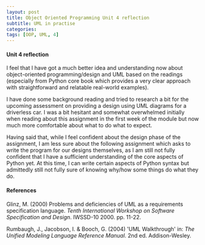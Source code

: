 ```yaml
---
layout: post
title: Object Oriented Programming Unit 4 reflection
subtitle: UML in practise
categories: 
tags: [OOP, UML, 4]
---
```

#### Unit 4 reflection
I feel that I have got a much better idea and understanding now about object-oriented programming/design and UML based on the readings (especially from Python core book which provides a very clear approach with straightforward and relatable real-world examples).

I have done some background reading and tried to research a bit for the upcoming assessment on providing a design using UML diagrams for a driverless car. I was a bit hesitant and somewhat overwhelmed initially when reading about this assignment in the first week of the module but now much more comfortable about what to do what to expect.

Having said that, while I feel confident about the design phase of the assignment, I am less sure about the following assignment which asks to write the program for our designs themselves, as I am still not fully confident that I have a sufficient understanding of the core aspects of Python yet. At this time, I can write certain aspects of Python syntax but admittedly still not fully sure of knowing why/how some things do what they do.

#### References
Glinz, M. (2000) Problems and deficiencies of UML as a requirements specification language. *Tenth International Workshop on Software Specification and Design*. IWSSD-10 2000. pp. 11-22.

Rumbaugh, J., Jacobson, I. & Booch, G. (2004) 'UML Walkthrough' in: *The Unified Modeling Language Reference Manual*. 2nd ed. Addison-Wesley.  

